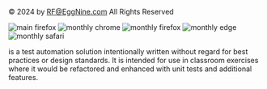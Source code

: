  :copyright: 2024 by RF@EggNine.com All Rights Reserved

![main firefox](https://github.com/rf-eggnine/TrashTas/actions/workflows/main.yml/badge.svg)
![monthly chrome](https://github.com/rf-eggnine/TrashTas/actions/workflows/monthly-chrome.yml/badge.svg)
![monthly firefox](https://github.com/rf-eggnine/TrashTas/actions/workflows/monthly-firefox.yml/badge.svg)
![monthly edge](https://github.com/rf-eggnine/TrashTas/actions/workflows/monthly-edge.yml/badge.svg)
![monthly safari](https://github.com/rf-eggnine/TrashTas/actions/workflows/monthly-safari.yml/badge.svg)

 is a test automation solution intentionally written without regard for best practices or design standards. It is intended for use in classroom exercises where it would be refactored and enhanced with unit tests and additional features.
